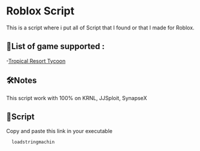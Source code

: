 # Roblox Script

This is a script where i put all of Script that I found or that I made for Roblox. 




## 🚀List of game supported :

-[Tropical Resort Tycoon](https://www.roblox.com/games/5534174456/Tropical-Resort-Tycoon)


## 🛠Notes

This script work with 100% on KRNL, JJSploit, SynapseX


## 🔗Script

Copy and paste this link in your executable

```bash
  loadstringmachin
```